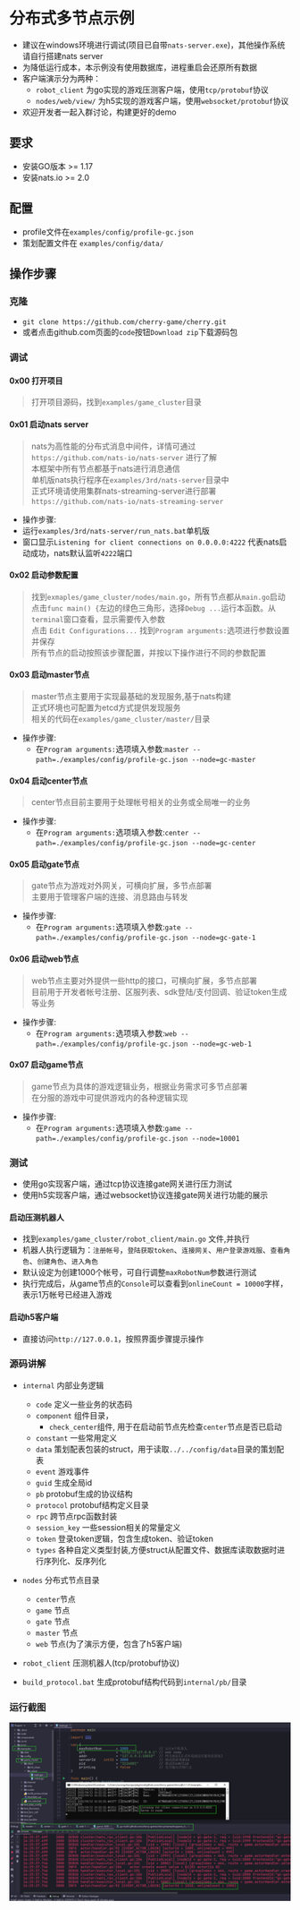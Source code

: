 # 分布式多节点示例

- 建议在windows环境进行调试(项目已自带`nats-server.exe`)，其他操作系统请自行搭建nats server
- 为降低运行成本，本示例没有使用数据库，进程重启会还原所有数据
- 客户端演示分为两种：
    - `robot_client` 为go实现的游戏压测客户端，使用`tcp/protobuf`协议
    - `nodes/web/view/` 为h5实现的游戏客户端，使用`websocket/protobuf`协议
- 欢迎开发者一起入群讨论，构建更好的demo

## 要求

- 安装GO版本 >= 1.17
- 安装nats.io >= 2.0

## 配置

- profile文件在`examples/config/profile-gc.json`
- 策划配置文件在 `examples/config/data/`

## 操作步骤

### 克隆

- `git clone https://github.com/cherry-game/cherry.git`
- 或者点击github.com页面的`code`按钮`Download zip`下载源码包

### 调试

#### 0x00 打开项目

> 打开项目源码，找到`examples/game_cluster`目录

#### 0x01 启动nats server

> nats为高性能的分布式消息中间件，详情可通过`https://github.com/nats-io/nats-server` 进行了解 <br />
> 本框架中所有节点都基于nats进行消息通信 <br />
> 单机版nats执行程序在`examples/3rd/nats-server`目录中 <br />
> 正式环境请使用集群nats-streaming-server进行部署 `https://github.com/nats-io/nats-streaming-server`

- 操作步骤:
- 运行`examples/3rd/nats-server/run_nats.bat`单机版
- 窗口显示`Listening for client connections on 0.0.0.0:4222` 代表nats启动成功，nats默认监听`4222`端口

#### 0x02 启动参数配置

> 找到`exmaples/game_cluster/nodes/main.go`，所有节点都从`main.go`启动 <br />
> 点击`func main() {`左边的绿色三角形，选择`Debug ...`运行本函数。从`terminal`窗口查看，显示需要传入参数 <br />
> 点击 `Edit Configurations...` 找到`Program arguments:`选项进行参数设置并保存  <br />
> 所有节点的启动按照该步骤配置，并按以下操作进行不同的参数配置

#### 0x03 启动master节点

> master节点主要用于实现最基础的发现服务,基于nats构建 <br />
> 正式环境也可配置为etcd方式提供发现服务 <br />
> 相关的代码在`examples/game_cluster/master/`目录

- 操作步骤:
    - 在`Program arguments:`选项填入参数:`master --path=./examples/config/profile-gc.json --node=gc-master`

#### 0x04 启动center节点

> center节点目前主要用于处理帐号相关的业务或全局唯一的业务

- 操作步骤:
    - 在`Program arguments:`选项填入参数:`center --path=./examples/config/profile-gc.json --node=gc-center`

#### 0x05 启动gate节点

> gate节点为游戏对外网关，可横向扩展，多节点部署 <br />
> 主要用于管理客户端的连接、消息路由与转发

- 操作步骤:
    - 在`Program arguments:`选项填入参数:`gate --path=./examples/config/profile-gc.json --node=gc-gate-1`

#### 0x06 启动web节点

> web节点主要对外提供一些http的接口，可横向扩展，多节点部署 <br />
> 目前用于开发者帐号注册、区服列表、sdk登陆/支付回调、验证token生成等业务

- 操作步骤:
  - 在`Program arguments:`选项填入参数:`web --path=./examples/config/profile-gc.json --node=gc-web-1`

#### 0x07 启动game节点

> game节点为具体的游戏逻辑业务，根据业务需求可多节点部署 <br />
> 在分服的游戏中可提供游戏内的各种逻辑实现

- 操作步骤:
    - 在`Program arguments:`选项填入参数:`game --path=./examples/config/profile-gc.json --node=10001`

### 测试

- 使用go实现客户端，通过tcp协议连接gate网关进行压力测试
- 使用h5实现客户端，通过websocket协议连接gate网关进行功能的展示

#### 启动压测机器人

- 找到`examples/game_cluster/robot_client/main.go` 文件,并执行
- 机器人执行逻辑为：`注册帐号`，`登陆获取token`、`连接网关`、`用户登录游戏服`、`查看角色`、`创建角色`、`进入角色`
- 默认设定为创建1000个帐号，可自行调整`maxRobotNum`参数进行测试
- 执行完成后，从game节点的`Console`可以查看到`onlineCount = 10000`字样，表示1万帐号已经进入游戏

#### 启动h5客户端

- 直接访问`http://127.0.0.1`，按照界面步骤提示操作

### 源码讲解

- `internal` 内部业务逻辑
    - `code` 定义一些业务的状态码
    - `component` 组件目录，
        - `check_center`组件, 用于在启动前节点先检查`center`节点是否已启动
    - `constant` 一些常用定义
    - `data` 策划配表包装的struct，用于读取`../../config/data`目录的策划配表
    - `event` 游戏事件
    - `guid` 生成全局id
    - `pb` protobuf生成的协议结构
    - `protocol` protobuf结构定义目录
    - `rpc` 跨节点rpc函数封装
    - `session_key` 一些session相关的常量定义
    - `token` 登录token逻辑，包含生成token、验证token
    - `types` 各种自定义类型封装,方便struct从配置文件、数据库读取数据时进行序列化、反序列化

- `nodes` 分布式节点目录
    - `center`节点
    - `game` 节点
    - `gate` 节点
    - `master` 节点
    - `web` 节点(为了演示方便，包含了h5客户端)
- `robot_client` 压测机器人(tcp/protobuf协议)
- `build_protocol.bat` 生成protobuf结构代码到`internal/pb/`目录

### 运行截图

![screenshot](screenshot.png)